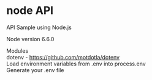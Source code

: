 # node API
API Sample using Node.js

Node version 6.6.0

Modules  
dotenv - https://github.com/motdotla/dotenv  
Load environment variables from .env into process.env  
Generate your .env file